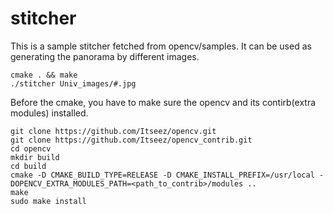 # stitcher

This is a sample stitcher fetched from opencv/samples.
It can be used as generating the panorama by different images.

```{r, engine='bash', count_lines}
cmake . && make
./stitcher Univ_images/#.jpg
```

Before the cmake, you have to make sure the opencv and its contirb(extra modules) installed.

```{r, engine='bash', count_lines}
git clone https://github.com/Itseez/opencv.git
git clone https://github.com/Itseez/opencv_contrib.git
cd opencv
mkdir build
cd build
cmake -D CMAKE_BUILD_TYPE=RELEASE -D CMAKE_INSTALL_PREFIX=/usr/local -DOPENCV_EXTRA_MODULES_PATH=<path_to_contrib>/modules ..
make
sudo make install
```


